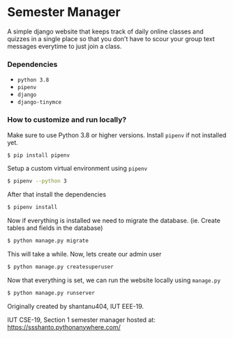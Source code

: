 Semester Manager
================
A simple django website that keeps track of daily online classes and quizzes in a single place so that you don't have to
scour your group text messages everytime to just join a class.

### Dependencies
- `python 3.8`
- `pipenv`
- `django`
- `django-tinymce`

### How to customize and run locally?
Make sure to use Python 3.8 or higher versions. Install `pipenv` if not installed yet.
```bash
$ pip install pipenv
```

Setup a custom virtual environment using `pipenv`
```bash
$ pipenv --python 3
```

After that install the dependencies
```bash
$ pipenv install
```

Now if everything is installed we need to migrate the database. (ie. Create tables and fields in the database)
```bash
$ python manage.py migrate
```

This will take a while. Now, lets create our admin user
```bash
$ python manage.py createsuperuser
```

Now that everything is set, we can run the website locally using `manage.py`
```bash
$ python manage.py runserver
```

Originally created by shantanu404, IUT EEE-19. 

IUT CSE-19, Section 1 semester manager hosted at: https://ssshanto.pythonanywhere.com/
